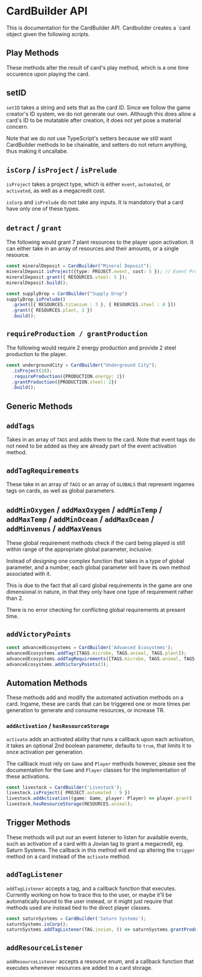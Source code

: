 # CardBuilder API

This is documentation for the CardBuilder API. Cardbuilder creates a `card object given the following scripts.

## Play Methods

These methods alter the result of card's play method, which is a one time occurence upon playing the card.

## setID

`setID` takes a string and sets that as the card ID. Since we follow the game creator's ID system, we do not generate our own. Although this does allow a card's ID to be mutatable after creation, it does not yet pose a material concern.

Note that we do not use TypeScript's setters because we still want CardBuilder methods to be chainable, and setters do not return anything, thus making it uncallabe.

## `isCorp` / `isProject` / `isPrelude`

`isProject` takes a project type, which is either `event`, `automated`, or `activated`, as well as a megacredit cost.

`isCorp` and `isPrelude` do not take any inputs. It is mandatory that a card have only one of these types.

## `detract` / `grant`

The following would grant 7 plant resources to the player upon activation. It can either take in an array of resources and their amounts, or a single resource.

```ts
const mineralDeposit = CardBuilder("Mineral Deposit");
mineralDeposit.isProject({type: PROJECT.event, cost: 5 }); // Event Project cards are automatically added
mineralDeposit.grant({ RESOURCES.steel: 5 });
mineralDeposit.build();

const supplyDrop = CardBuilder("Supply Drop")
supplyDrop.isPrelude()
  .grant([{ RESOURCES.titanium : 3 }, { RESOURCES.steel : 8 }])
  .grant({ RESOURCES.plant, 3 })
  .build();
```

## `requireProduction / grantProduction`

The following would require 2 energy production and provide 2 steel production to the player.

```ts
const undergroundCity = CardBuilder("Underground City");
  .isProject(18);
  .requireProduction({PRODUCTION.energy: 2})
  .grantProduction({PRODUCTION.steel: 2})
  .build();

```

## Generic Methods

## `addTags`

Takes in an array of `TAGS` and adds them to the card. Note that event tags do not need to be added as they are already part of the event activation method.

## `addTagRequirements`

These take in an array of `TAGS` or an array of `GLOBALS` that represent ingames tags on cards, as well as global parameters.

## `addMinOxygen` / `addMaxOxygen` / `addMinTemp` / `addMaxTemp` / `addMinOcean` / `addMaxOcean` / `addMinvenus` / `addMaxVenus`

These global requirement methods check if the card being played is still within range of the appropriate global parameter, inclusive.

Instead of designing one complex function that takes in a type of global parameter, and a number, each global parameter will have its own method associated with it.

This is due to the fact that all card global requirements in the game are one dimensional in nature, in that they only have one type of requirement rather than 2.

There is no error checking for conflicting global requirements at present time.

## `addVictoryPoints`

```ts
const advancedEcosystems = CardBuilder('Advanced Ecosystems');
advancedEcosystems.addTag([TAGS.microbe, TAGS.animal, TAGS.plant]);
advancedEcosystems.addTagRequirements([TAGS.microbe, TAGS.animal, TAGS.plant]);
advanceEcosystems.addVictoryPoints(3);
```

## Automation Methods

These methods add and modify the automated activation methods on a card. Ingame, these are cards that can be triggered one or more times per generation to generate and consume resources, or increase TR.

### `addActivation` / `hasResourceStorage`

`activate` adds an activated ability that runs a callback upon each activation, it takes an optional 2nd boolean parameter, defaults to `true`, that limits it to once activation per generation.

The callback must rely on `Game` and `Player` methods however, please see the documentation for the `Game` and `Player` classes for the implementation of these activations.

```ts
const livestock = CardBuilder('Livestock');
livestock.isProject({ PROJECT.automated : 9 })
livestock.addActivation((game: Game, player: Player) => player.grant)
livestock.hasResourceStorage(RESOURCES.animal);
```

## Trigger Methods

These methods will put out an event listener to listen for available events, such as activation of a card with a Jovian tag to grant a megacredit, eg. Saturn Systems. The callback in this method will end up altering the `trigger` method on a card instead of the `activate` method.

## `addTagListener`

`addTagListener` accepts a tag, and a callback function that executes. Currently working on how to trace this to the user, or maybe it'll be automatically bound to the user instead, or it might just require that methods used are instead tied to the direct player classes.

```ts
const saturnSystems = CardBuilder('Saturn Systems');
saturnSystems.isCorp();
saturnSystems.addTagListener(TAG.jovian, () => saturnSystems.grantProduction({PRODUCTION.megaCredit: 1}));
```

## `addResourceListener`

`addResourceListener` accepts a resource enum, and a callback function that executes whenever resources are added to a card storage.
